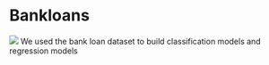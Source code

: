 # Bankloans

<img src="https://drive.google.com/uc?export=view&id=1BIrPvxENxegnN7ukZgUqGLj5sRUoqSOK"/>
We used the bank loan dataset to build classification models and regression models
